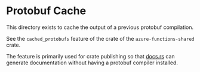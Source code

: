 # Protobuf Cache

This directory exists to cache the output of a previous protobuf compilation.

See the `cached_protobufs` feature of the crate of the `azure-functions-shared` crate.

The feature is primarily used for crate publishing so that [docs.rs](https://docs.rs) can
generate documentation without having a protobuf compiler installed.

